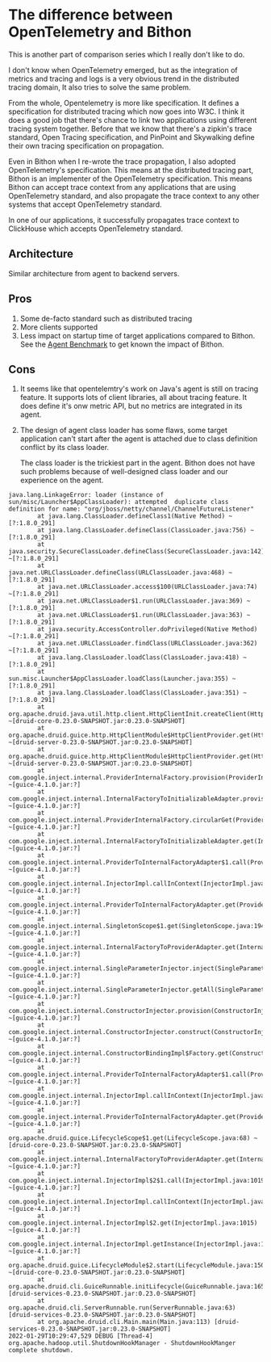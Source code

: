 
# The difference between OpenTelemetry and Bithon

This is another part of comparison series which I really don't like to do.

I don't know when OpenTelemetry emerged, but as the integration of metrics and tracing and logs is a very obvious trend in the distributed tracing domain, 
It also tries to solve the same problem.

From the whole, Opentelemetry is more like specification. It defines a specification for distributed tracing which now goes into W3C. I think it does a good job that there's chance to link two applications using different tracing system together.
Before that we know that there's a zipkin's trace standard, Open Tracing specification, and PinPoint and Skywalking define their own tracing specification on propagation.

Even in Bithon when I re-wrote the trace propagation, I also adopted OpenTelemetry's specification. This means at the distributed tracing part, Bithon is an implementer of the OpenTelemetry specification.
This means Bithon can accept trace context from any applications that are using OpenTelemetry standard, and also propagate the trace context to any other systems that accept OpenTelemetry standard.   

In one of our applications, it successfully propagates trace context to ClickHouse which accepts OpenTelemetry standard.

## Architecture

Similar architecture from agent to backend servers.

## Pros

1. Some de-facto standard such as distributed tracing
2. More clients supported
3. Less impact on startup time of target applications compared to Bithon. See the [Agent Benchmark](../../../benchmark/agent/agent-benchmark.md) to get known the impact of Bithon.

## Cons

1. It seems like that opentelemtry's work on Java's agent is still on tracing feature. It supports lots of client libraries, all about tracing feature.
It does define it's onw metric API, but no metrics are integrated in its agent.

2. The design of agent class loader has some flaws, some target application can't start after the agent is attached due to class definition conflict by its class loader.  

   The class loader is the trickiest part in the agent. Bithon does not have such problems because of well-designed class loader and our experience on the agent. 

```text
java.lang.LinkageError: loader (instance of  sun/misc/Launcher$AppClassLoader): attempted  duplicate class definition for name: "org/jboss/netty/channel/ChannelFutureListener"
        at java.lang.ClassLoader.defineClass1(Native Method) ~[?:1.8.0_291]
        at java.lang.ClassLoader.defineClass(ClassLoader.java:756) ~[?:1.8.0_291]
        at java.security.SecureClassLoader.defineClass(SecureClassLoader.java:142) ~[?:1.8.0_291]
        at java.net.URLClassLoader.defineClass(URLClassLoader.java:468) ~[?:1.8.0_291]
        at java.net.URLClassLoader.access$100(URLClassLoader.java:74) ~[?:1.8.0_291]
        at java.net.URLClassLoader$1.run(URLClassLoader.java:369) ~[?:1.8.0_291]
        at java.net.URLClassLoader$1.run(URLClassLoader.java:363) ~[?:1.8.0_291]
        at java.security.AccessController.doPrivileged(Native Method) ~[?:1.8.0_291]
        at java.net.URLClassLoader.findClass(URLClassLoader.java:362) ~[?:1.8.0_291]
        at java.lang.ClassLoader.loadClass(ClassLoader.java:418) ~[?:1.8.0_291]
        at sun.misc.Launcher$AppClassLoader.loadClass(Launcher.java:355) ~[?:1.8.0_291]
        at java.lang.ClassLoader.loadClass(ClassLoader.java:351) ~[?:1.8.0_291]
        at org.apache.druid.java.util.http.client.HttpClientInit.createClient(HttpClientInit.java:81) ~[druid-core-0.23.0-SNAPSHOT.jar:0.23.0-SNAPSHOT]
        at org.apache.druid.guice.http.HttpClientModule$HttpClientProvider.get(HttpClientModule.java:121) ~[druid-server-0.23.0-SNAPSHOT.jar:0.23.0-SNAPSHOT]
        at org.apache.druid.guice.http.HttpClientModule$HttpClientProvider.get(HttpClientModule.java:83) ~[druid-server-0.23.0-SNAPSHOT.jar:0.23.0-SNAPSHOT]
        at com.google.inject.internal.ProviderInternalFactory.provision(ProviderInternalFactory.java:81) ~[guice-4.1.0.jar:?]
        at com.google.inject.internal.InternalFactoryToInitializableAdapter.provision(InternalFactoryToInitializableAdapter.java:53) ~[guice-4.1.0.jar:?]
        at com.google.inject.internal.ProviderInternalFactory.circularGet(ProviderInternalFactory.java:61) ~[guice-4.1.0.jar:?]
        at com.google.inject.internal.InternalFactoryToInitializableAdapter.get(InternalFactoryToInitializableAdapter.java:45) ~[guice-4.1.0.jar:?]
        at com.google.inject.internal.ProviderToInternalFactoryAdapter$1.call(ProviderToInternalFactoryAdapter.java:46) ~[guice-4.1.0.jar:?]
        at com.google.inject.internal.InjectorImpl.callInContext(InjectorImpl.java:1092) ~[guice-4.1.0.jar:?]
        at com.google.inject.internal.ProviderToInternalFactoryAdapter.get(ProviderToInternalFactoryAdapter.java:40) ~[guice-4.1.0.jar:?]
        at com.google.inject.internal.SingletonScope$1.get(SingletonScope.java:194) ~[guice-4.1.0.jar:?]
        at com.google.inject.internal.InternalFactoryToProviderAdapter.get(InternalFactoryToProviderAdapter.java:41) ~[guice-4.1.0.jar:?]
        at com.google.inject.internal.SingleParameterInjector.inject(SingleParameterInjector.java:38) ~[guice-4.1.0.jar:?]
        at com.google.inject.internal.SingleParameterInjector.getAll(SingleParameterInjector.java:62) ~[guice-4.1.0.jar:?]
        at com.google.inject.internal.ConstructorInjector.provision(ConstructorInjector.java:110) ~[guice-4.1.0.jar:?]
        at com.google.inject.internal.ConstructorInjector.construct(ConstructorInjector.java:90) ~[guice-4.1.0.jar:?]
        at com.google.inject.internal.ConstructorBindingImpl$Factory.get(ConstructorBindingImpl.java:268) ~[guice-4.1.0.jar:?]
        at com.google.inject.internal.ProviderToInternalFactoryAdapter$1.call(ProviderToInternalFactoryAdapter.java:46) ~[guice-4.1.0.jar:?]
        at com.google.inject.internal.InjectorImpl.callInContext(InjectorImpl.java:1092) ~[guice-4.1.0.jar:?]
        at com.google.inject.internal.ProviderToInternalFactoryAdapter.get(ProviderToInternalFactoryAdapter.java:40) ~[guice-4.1.0.jar:?]
        at org.apache.druid.guice.LifecycleScope$1.get(LifecycleScope.java:68) ~[druid-core-0.23.0-SNAPSHOT.jar:0.23.0-SNAPSHOT]
        at com.google.inject.internal.InternalFactoryToProviderAdapter.get(InternalFactoryToProviderAdapter.java:41) ~[guice-4.1.0.jar:?]
        at com.google.inject.internal.InjectorImpl$2$1.call(InjectorImpl.java:1019) ~[guice-4.1.0.jar:?]
        at com.google.inject.internal.InjectorImpl.callInContext(InjectorImpl.java:1085) ~[guice-4.1.0.jar:?]
        at com.google.inject.internal.InjectorImpl$2.get(InjectorImpl.java:1015) ~[guice-4.1.0.jar:?]
        at com.google.inject.internal.InjectorImpl.getInstance(InjectorImpl.java:1050) ~[guice-4.1.0.jar:?]
        at org.apache.druid.guice.LifecycleModule$2.start(LifecycleModule.java:150) ~[druid-core-0.23.0-SNAPSHOT.jar:0.23.0-SNAPSHOT]
        at org.apache.druid.cli.GuiceRunnable.initLifecycle(GuiceRunnable.java:165) [druid-services-0.23.0-SNAPSHOT.jar:0.23.0-SNAPSHOT]
        at org.apache.druid.cli.ServerRunnable.run(ServerRunnable.java:63) [druid-services-0.23.0-SNAPSHOT.jar:0.23.0-SNAPSHOT]
        at org.apache.druid.cli.Main.main(Main.java:113) [druid-services-0.23.0-SNAPSHOT.jar:0.23.0-SNAPSHOT]
2022-01-29T10:29:47,529 DEBUG [Thread-4] org.apache.hadoop.util.ShutdownHookManager - ShutdownHookManger complete shutdown.
```